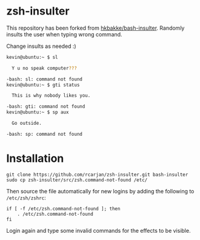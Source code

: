 # zsh-insulter
This repository has been forked from [hkbakke/bash-insulter](https://github.com/hkbakke/bash-insulter).
Randomly insults the user when typing wrong command.

Change insults as needed :)

```bash
kevin@ubuntu:~ $ sl

  Y u no speak computer???

-bash: sl: command not found
kevin@ubuntu:~ $ gti status

  This is why nobody likes you.

-bash: gti: command not found
kevin@ubuntu:~ $ sp aux

  Go outside.

-bash: sp: command not found
```

# Installation

    git clone https://github.com/rcarjan/zsh-insulter.git bash-insulter
    sudo cp zsh-insulter/src/zsh.command-not-found /etc/

Then source the file automatically for new logins by adding the following to `/etc/zsh/zshrc`:
```
if [ -f /etc/zsh.command-not-found ]; then
    . /etc/zsh.command-not-found
fi
```
Login again and type some invalid commands for the effects to be visible.
